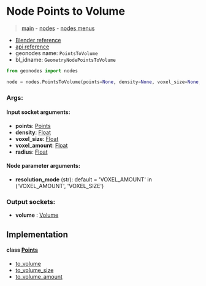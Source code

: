 # Node Points to Volume

> [main](../structure.md) - [nodes](nodes.md) - [nodes menus](nodes_menus.md)

- [Blender reference](https://docs.blender.org/manual/en/latest/modeling/geometry_nodes/point/points_to_volume.html)
- [api reference](https://docs.blender.org/api/current/bpy.types.GeometryNodePointsToVolume.html)
- geonodes name: `PointsToVolume`
- bl_idname: `GeometryNodePointsToVolume`

```python
from geonodes import nodes

node = nodes.PointsToVolume(points=None, density=None, voxel_size=None, voxel_amount=None, radius=None, resolution_mode='VOXEL_AMOUNT')
```

### Args:

#### Input socket arguments:

- **points**: [Points](Points.md)
- **density**: [Float](Float.md)
- **voxel_size**: [Float](Float.md)
- **voxel_amount**: [Float](Float.md)
- **radius**: [Float](Float.md)

#### Node parameter arguments:

- **resolution_mode** (str): default = 'VOXEL_AMOUNT' in ('VOXEL_AMOUNT', 'VOXEL_SIZE')

### Output sockets:

- **volume** : [Volume](Volume.md)

## Implementation

#### class [Points](Points.md)

 - [to_volume](Points.md#to_volume)
 - [to_volume_size](Points.md#to_volume_size)
 - [to_volume_amount](Points.md#to_volume_amount)
